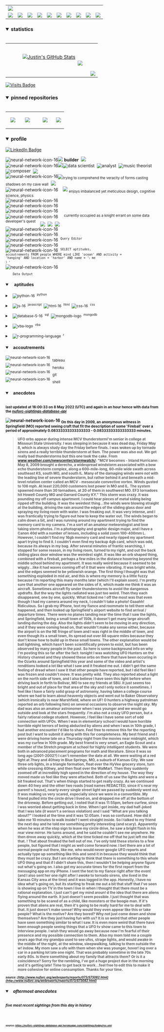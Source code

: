 <!-- ### banner -->

<table align="center" border="0" cellspacing="0" cellpadding="0">
  <tr>
    <td colspan="10">
      <a href="https://wallpaperaccess.com/black-digital"> 
        <img src="./images/quantized_relief_adjusted_with_sfmono.png" href="https://wallpaperaccess.com/black-digital"/>
      <a>
    </td>
  </tr>
  <tr>
    <td align="center">
      <a href="https://www.python.org/">
        <img src="./images/languages_icons/python-16.png"/>
        </a>
    </td>
    <td align="center">
      <a href="https://developer.mozilla.org/en-US/docs/Web/JavaScript">
        <img src="./images/languages_icons/js-16.png"/>
      </a>
    </td>
    <td align="center">
      <a href="https://developer.mozilla.org/en-US/docs/Web/CSS">
        <img src="./images/languages_icons/css-16.png"/>
      </a>
    </td>
    <td align="center">
      <a href="https://developer.mozilla.org/en-US/docs/Web/HTML">
        <img src="./images/languages_icons/html-16.png"/>
      </a>
    </td>
    <td align="center">
      <a href="https://www.tableau.com/">
        <img src="./images/languages_icons/tableau-logo.png"/>
      </a>
    </td>
    <td align="center">
      <a href="https://www.zsh.org/">
        <img src="./images/languages_icons/terminal-icon-16.png"/>
      </a>
    </td>
    <td align="center">
      <a href="https://docs.microsoft.com/en-us/office/vba">
        <img src="./images/languages_icons/vba-logo.png"/>
      </a>
    </td>
    <td align="center">
      <a href="https://www.postgresql.org/">
        <img src="./images/languages_icons/database-5-16.png"/>
      </a>
    </td>
    <td align="center">
      <a href="https://www.mongodb.com/">
        <img src="./images/languages_icons/mongodb-logo.png"/>
      </a>
    </td>
    <td align="center">
      <a href="https://www.r-project.org/">
        <img src="./images/languages_icons/r-programming-language.png"/>
      </a>
    </td>
  </tr>
</table>
  
<!-- ### statistics -->

<h3><details open>
  <summary>statistics</summary><br>

<table border="0" cellspacing="0" cellpadding="0">
  <tr>
    <td>
      <a href="https://github.com/justineichelberger" style="padding-left: 20%;">
        <img align="center" style="margin:0.5rem;" src="https://github-readme-stats.vercel.app/api?username=justineichelberger&show_icons=true&line_height=20&count_private=true&title_color=C0C0C0&text_color=C0C0C0&icon_color=C0C0C0&bg_color=0D1117" alt="Justin's GitHub Stats" />
      </a>&nbsp;
    </td>
    <td align="center">&nbsp;
      <a href="https://github.com/justineichelberger" style="padding-left: 10%;">
        <img align="center" style="margin:0.5rem" src="https://github-readme-stats.vercel.app/api/top-langs/?username=justineichelberger&hide=css, Jupyter Notebook, procfile&title_color=C0C0C0&text_color=C0C0C0&icon_color=C0C0C0&bg_color=0D1117" />
      </a>
    </td>
    <td  align="right" style="color: lightgray; display: inline-block; justify-content: right; padding-top: 90px;"> 
      <img src="https://metrics.lecoq.io/justineichelberger?template=classic&base.header=0&base.activity=0&base.community=0&base.repositories=0&base.metadata=0&isocalendar=1&isocalendar.duration=full-year&config.timezone=America%2FDenver" />
    </td>
  </tr>
</table>

</details>
</h3>
  
[![Visits Badge](https://badges.pufler.dev/visits/justineichelberger/justineichelberger)](https://badges.pufler.dev)   
  
<!-- ### pinned repositories -->
  
<h3><details open>
<summary>pinned repositories</summary>
<br>

<table border="0" cellspacing="0" cellpadding="0">
  <tr>
    <td>
      <a href="https://github.com/justineichelberger/justineichelberger">
        <img align="center" style="margin:1.0rem 0.5rem;" src="https://github-readme-stats.vercel.app/api/pin/?username=justineichelberger&repo=justineichelberger&title_color=C0C0C0&text_color=C0C0C0&icon_color=C0C0C0&bg_color=0D1117" />
      </a>
    </td>
    <td>
      <a href="https://github.com/justineichelberger/nuforc-sightings-database-api">
        <img align="center" style="margin:1.0rem 0.5rem;" src="https://github-readme-stats.vercel.app/api/pin/?username=justineichelberger&repo=nuforc-sightings-database-api&title_color=C0C0C0&text_color=C0C0C0&icon_color=C0C0C0&bg_color=0D1117" />
      </a>
    </td>
    <td>
      <a href="https://github.com/justineichelberger/BureauOfLaborStatistics-InteractiveChoroplethMap">
        <img align="center" style="margin:1rem 0.5rem; padding-left:32%;" src="https://github-readme-stats.vercel.app/api/pin/?username=justineichelberger&repo=bureau-of-labor-statistics--interactive-choropleth-map&title_color=C0C0C0&text_color=C0C0C0&icon_color=C0C0C0&bg_color=0D1117" />
      </a>
    </td>
    <td>
      <a href="https://github.com/justineichelberger/USGSEarthquakesThisWeek">
        <img align="center" style="margin:1rem 0.5rem; padding-left:18%;" src="https://github-readme-stats.vercel.app/api/pin/?username=justineichelberger&repo=usgs-earthquakes-this-week&title_color=C0C0C0&text_color=C0C0C0&icon_color=C0C0C0&bg_color=0D1117" />
      </a>
    </td>
  </tr>
</table>
</details></h3>

<!-- ### profile -->

<h3><details open>
<summary>profile</summary> 
</details></h3>
  
[![LinkedIn Badge](https://img.shields.io/badge/LinkedIn-Profile-informational?style=flat&logo=linkedin&logoColor=white&color=0D76A8)](https://www.linkedin.com/in/justineichelberger/)   

![neural-network-icon-16](./images/neural_network_original_greyscale_02.png "primary identifier")<img src="./images/neural_network_original_greyscale_26.png"/>&nbsp;<b><strong>builder</strong></b>&nbsp;&nbsp;<img src="./images/neural_network_original_greyscale_26.png"/>   
![neural-network-icon-16](./images/neural_network_original_greyscale_10.png "secondary identifiers")<img src="./images/neural_network_original_greyscale_26.png"/><sub><img src="./images/neural_network_original_greyscale_26.png"/></sub>data scientist&nbsp;&nbsp;<sub><img src="./images/neural_network_original_greyscale_26.png"/></sub>analyst&nbsp;&nbsp;<sub><img src="./images/neural_network_original_greyscale_26.png"/></sub>music theorist&nbsp;&nbsp;<sub><img src="./images/neural_network_original_greyscale_26.png"/></sub>composer&nbsp;&nbsp;<sub><img src="./images/neural_network_original_greyscale_26.png"/></sub>   
![neural-network-icon-16](./images/neural_network_original_greyscale_04.png "plato's 'allegory of the cave'")<sub><img src="./images/neural_network_original_greyscale_26.png"/></sub><sub>trying to comprehend the veracity of forms casting shadows on my cave wall</sub>&nbsp;&nbsp;<sub><img src="./images/neural_network_original_greyscale_26.png"/></sub>   
![neural-network-icon-16](./images/neural_network_original_greyscale_11.png "pleasures")&nbsp;&nbsp;&nbsp;&nbsp;<img src="./images/neural_network_original_greyscale_26.png"/>&nbsp;<sub>enjoys imbalanced yet meticulous design, cognitive science, physics</sub>   
![neural-network-icon-16](./images/neural_network_original_greyscale_06.png "space") &nbsp;   
![neural-network-icon-16](./images/neural_network_original_greyscale_07.png "space") &nbsp;   
![neural-network-icon-16](./images/neural_network_original_greyscale_09.png "space") &nbsp;   
![neural-network-icon-16](./images/neural_network_original_greyscale_17.png "pursuit") &nbsp;&nbsp;&nbsp;&nbsp;<sup>currently occupied as a knight errant on some data developer's quest</sup>&nbsp;&nbsp;&nbsp;&nbsp;<sub><sub><img src="./images/neural_network_original_greyscale_26.png"/></sub></sub>&nbsp;&nbsp;<sub><sub><img src="./images/neural_network_original_greyscale_26.png"/></sub></sub>&nbsp;&nbsp;<sub><sub><img src="./images/neural_network_original_greyscale_26.png"/></sub></sub>   
![neural-network-icon-16](./images/neural_network_original_greyscale_15.png "space") &nbsp;   
![neural-network-icon-16](./images/neural_network_original_greyscale_12.png "space") &nbsp;   
![neural-network-icon-16](./images/neural_network_original_greyscale_22.png "pgAdmin[tools[query tool]]") &nbsp;<sup><code>Query Editor</code></sup>   
![neural-network-icon-16](./images/neural_network_original_greyscale_13.png) &nbsp;   
![neural-network-icon-16](./images/neural_network_original_greyscale_25.png "SQL query to find one of Frank Black's 'Ten [Percenters]' from his eponymous album 'Frank Black' released some time in between unixtimestamp(731574000) and unixtimestamp(731660399)") &nbsp;<sup><code>SELECT aptitudes, accoutrements FROM people WHERE mind LIKE 'ocean' AND activity = 'hanging' AND location = 'harbor' AND name = '&#9001; me &#x3009;'</code></sup>   
![neural-network-icon-16](./images/neural_network_original_greyscale_24.png)   
&nbsp;&nbsp;&nbsp;&nbsp;&nbsp;&nbsp;<sub><code>Data Output</code></sub>   

<!-- ### skills -->

<h4><details open>
<summary>&nbsp;&nbsp;&nbsp;&nbsp;aptitudes</summary>
</details></h4>

<!-- python -->

<sup><details><summary style="font-size: 12px;">&nbsp;&nbsp;
![python-16](./images/languages_icons/python-16.png "language[libraries]")&nbsp;&nbsp;<sup>python</sup></summary>

<a><sup>[</sup>&nbsp;&nbsp;&nbsp;&nbsp;
<sub><img src="./images/neural_network_original_greyscale_26.png"/></sub>&nbsp;&nbsp;<sup>beautifulsoup</sup>&nbsp;&nbsp;&nbsp;&nbsp;<sub><img src="./images/neural_network_original_greyscale_26.png"/></sub>&nbsp;&nbsp;<sup>flask</sup>&nbsp;&nbsp;&nbsp;&nbsp;<sub><img src="./images/neural_network_original_greyscale_26.png"/></sub>&nbsp;&nbsp;<sup>jinja</sup>&nbsp;&nbsp;&nbsp;&nbsp;
<sub><img src="./images/neural_network_original_greyscale_26.png"/></sub>&nbsp;&nbsp;<sup>keras</sup>&nbsp;&nbsp;&nbsp;&nbsp;<sub><img src="./images/neural_network_original_greyscale_26.png"/></sub>&nbsp;&nbsp;<sup>matplotlib</sup>&nbsp;&nbsp;&nbsp;&nbsp;<sub><img src="./images/neural_network_original_greyscale_26.png"/></sub>&nbsp;&nbsp;<sup>numpy</sup>&nbsp;&nbsp;&nbsp;&nbsp;<sub><img src="./images/neural_network_original_greyscale_26.png"/></sub>&nbsp;&nbsp;<sup>pandas</sup>&nbsp;&nbsp;&nbsp;&nbsp;<sub><img src="./images/neural_network_original_greyscale_26.png"/></sub>&nbsp;&nbsp;<sup>requests</sup>&nbsp;&nbsp;&nbsp;&nbsp;<sub><img src="./images/neural_network_original_greyscale_26.png"/></sub>&nbsp;&nbsp;<sup>tensorflow</sup>&nbsp;&nbsp;&nbsp;&nbsp;<sub><img src="./images/neural_network_original_greyscale_26.png"/></sub>&nbsp;&nbsp;<sup>]</sup></a></details></sup>

<!-- js, html(xml), css -->

<sup><details><summary style="font-size: 12px;">&nbsp;&nbsp;
![js-16](./images/languages_icons/js-16.png "language[libraries]")&nbsp;&nbsp;<sup>javascript</sup>&nbsp;&nbsp;![html-16](./images/languages_icons/html-16.png "language[language/[other markup languages]]")&nbsp;&nbsp;<sup>html</sup>&nbsp;&nbsp;![css-16](./images/languages_icons/css-16.png "language[libraries]")&nbsp;&nbsp;<sup>css</sup></summary>

<a><sup>[</sup>&nbsp;&nbsp;&nbsp;&nbsp;
<sub><img src="./images/neural_network_original_greyscale_26.png"/></sub>&nbsp;&nbsp;<sup>d3</sup>&nbsp;&nbsp;&nbsp;&nbsp;<sub><img src="./images/neural_network_original_greyscale_26.png"/></sub>&nbsp;&nbsp;<sup>leaflet</sup>&nbsp;&nbsp;&nbsp;&nbsp;&nbsp;<sub><img src="./images/neural_network_original_greyscale_26.png"/></sub>&nbsp;&nbsp;<sup>plotly</sup>&nbsp;&nbsp;&nbsp;&nbsp;<sub><img src="./images/neural_network_original_greyscale_26.png"/></sub>&nbsp;&nbsp;<sup>]</sup><sup>[</sup>&nbsp;&nbsp;
<sub><img src="./images/neural_network_original_greyscale_26.png"/></sub>&nbsp;&nbsp;<sup>html</sup>&nbsp;&nbsp;&nbsp;&nbsp;
<sub><img src="./images/neural_network_original_greyscale_26.png"/></sub>&nbsp;&nbsp;<sup>[</sup>&nbsp;&nbsp;&nbsp;&nbsp;
<sub><img src="./images/neural_network_original_greyscale_26.png"/></sub>&nbsp;&nbsp;<sup>xml</sup>&nbsp;&nbsp;&nbsp;&nbsp;
<sub><img src="./images/neural_network_original_greyscale_26.png"/></sub>&nbsp;&nbsp;<sup>]</sup>&nbsp;&nbsp;&nbsp;&nbsp;<sub><img src="./images/neural_network_original_greyscale_26.png"/></sub>&nbsp;&nbsp;<sup>]</sup><sup>[</sup>&nbsp;&nbsp;&nbsp;&nbsp;
<sub><img src="./images/neural_network_original_greyscale_26.png"/></sub>&nbsp;&nbsp;<sup>bootstrap</sup>&nbsp;&nbsp;&nbsp;&nbsp;<sub><img src="./images/neural_network_original_greyscale_26.png"/></sub>&nbsp;&nbsp;<sup>]</sup></a></details></sup>

<!-- databases -->

<sup><details><summary style="font-size: 12px;">&nbsp;&nbsp;
![database-5-16](./images/languages_icons/database-5-16.png "language[dialects/apis]")&nbsp;&nbsp;<sup>sql</sup>&nbsp;&nbsp;![mongodb-logo](./images/languages_icons/mongodb-logo.png "language[apis]")&nbsp;&nbsp;<sup>mongodb</sup></summary>

<a><sup>[</sup>&nbsp;&nbsp;&nbsp;&nbsp;
<sub><img src="./images/neural_network_original_greyscale_26.png"/></sub>&nbsp;&nbsp;<sup>postgres</sup>&nbsp;&nbsp;&nbsp;&nbsp;<sub><img src="./images/neural_network_original_greyscale_26.png"/></sub>&nbsp;&nbsp;<sup>psycopg</sup>&nbsp;&nbsp;&nbsp;&nbsp;<sub><img src="./images/neural_network_original_greyscale_26.png"/></sub>&nbsp;&nbsp;<sup>sqlalchemy</sup>&nbsp;&nbsp;&nbsp;&nbsp;<sub><img src="./images/neural_network_original_greyscale_26.png"/></sub>&nbsp;&nbsp;<sup>sqlite</sup>&nbsp;&nbsp;&nbsp;&nbsp;<sub><img src="./images/neural_network_original_greyscale_26.png"/></sub>&nbsp;&nbsp;<sup>]</sup><sup>[</sup>&nbsp;&nbsp;&nbsp;&nbsp;
<sub><img src="./images/neural_network_original_greyscale_26.png"/></sub>&nbsp;&nbsp;<sup>pymongo</sup>&nbsp;&nbsp;&nbsp;&nbsp;<sub><img src="./images/neural_network_original_greyscale_26.png"/></sub>&nbsp;&nbsp;<sup>]</sup></a></details></sup>

<!-- visual basic for applications -->

<sup><details><summary style="font-size: 12px;">&nbsp;&nbsp;
  ![vba-logo](./images/languages_icons/vba-logo.png "language[application]")&nbsp;&nbsp;<sup>vba</sup></summary>

<a><sup>[</sup>&nbsp;&nbsp;&nbsp;&nbsp;
<sub><img src="./images/neural_network_original_greyscale_26.png"/></sub>&nbsp;&nbsp;<sup>excel</sup>&nbsp;&nbsp;&nbsp;&nbsp;<sub><img src="./images/neural_network_original_greyscale_26.png"/></sub>&nbsp;&nbsp;<sup>]</sup></a></details></sup>

<!-- r -->

<sup><details><summary style="font-size: 12px;">&nbsp;&nbsp;
![r-programming-language](./images/languages_icons/r-programming-language.png "language[language]")&nbsp;&nbsp;<sup>r</sup></summary></details></sup>

<!-- ### tools -->

<h4><details open>
<summary>&nbsp;&nbsp;&nbsp;accoutrements</summary>
</details></h4>

<sup>![neural-network-icon-16](./images/neural_network_original_greyscale_26.png "application")</sup>&nbsp;&nbsp;<sub>tableau</sub><br>
<sup>![neural-network-icon-16](./images/neural_network_original_greyscale_26.png "cloud platform")</sup>&nbsp;&nbsp;<sub>heroku</sub><br>
<sup>![neural-network-icon-16](./images/neural_network_original_greyscale_26.png "version control")</sup>&nbsp;&nbsp;<sub>git</sub><br>
<sup>![neural-network-icon-16](./images/neural_network_original_greyscale_26.png "interface")</sup>&nbsp;&nbsp;<sub>shell</sub>

<!-- ### auto-refreshed anecdotes -->

<h4><details open>
<summary>&nbsp;&nbsp;&nbsp;anecdotes</summary><br>

<sub>last updated at 16:00:33 on 8 May 2022 (UTC) and again in an hour hence with data from the <i><a href="https://nuforc-sightings-database-api.herokuapp.com/">nuforc-sightings-database-api</a></i></sub><br>

![neural-network-icon-16](./images/hud_cursor_01.gif "feature") <sub>On this day in 2009, an anonymous witness in Springfield (MO) reported seeing craft that fit the description of some 'Fireball' over a period of approximately 0.08333333333333333 - 0.08333333333333333 minutes.</sub><blockquote><sub>UFO orbs appear during intense MCV thunderstormI'm senior in college at Missouri State University.  I was sleeping in because it was dead day, Friday May 8, which is always study day the Friday before finals.  I was woken up by tornado sirens and a really terrible thunderstorm at 9am.  The power was also out.  We get really bad thunderstorms but this one took the cake.  From www.weather.com/newscenter/stormwatch/:  "MCV becomes - Inland Hurricane:  May 8, 2009 brought a derecho, a widespread windstorm associated with a bow echo thunderstorm complex, along a 600-mile-long, 60-mile wide swath across southeast KS, south MO, and south IL. Many of the damaging winds were not with the leading line of severe thunderstorm, but rather behind it and beneath a mid-level rotation center called an MCV - mesoscale convective vortex. Winds gusted to 106 mph. At least 220,000 customers lost power in MO and IL. The system spawned more than 30 tornadoes, at 20 of them in southwest MO. EF3 tornadoes hit Howell County MO and Garrard County KY."  This storm was crazy.  It was pounding my off campus apartment.  I could hear pieces of metal siding being ripped off the building.  It was the weirdest thing...the winds were blowing straight at the building, driving the rain around the edges of the sliding glass door and spraying my living room with water.  I was freaking out.  It was very intense, and I was frantically trying to figure out how to keep the water out.  The winds began to calm down a bit, and I was running around my apartment trying to find the memory card to my camera.  I'm a sort of an amateur meteorologist and love taking storm photos.  I'm a photography and graphic design major, and I have a Canon 40d with a number of lenses, including a solid zoom 100-400mm L.  However, I couldn't find my 16gb memory card and nearly ripped my apartment apart trying to find it.  I couldn't even find my backup 4gb card, which was odd, because its always in my bag. After several minutes of frantic searching, I stopped for some reason, in my living room, turned to my right, and out the back sliding glass door window was the weirdest sight.  It was like an orb shaped thing, combined with a fireball, perhaps a few miles in the distance hovering beyond the middle school behind my apartment.  It was really weird because it seemed to be wiggly...like it had waves coming off of it that were vibrating.  It was bright white, and the edges seemed to be yellowish orange.  The first thing I thought was that something exploded in mid air, and this is where my memory is a little fuzzy because I'm reporting this many months later (which I'll explain soon).  I'm pretty sure that another one appeared on the sides of it, which made me think it was an aircraft.  Sometimes aircraft fly under thunderstorms to avoid the dangerous updrafts.  But the way the lights radiated was just too weird.  Then they each disappeared, one by one, quickly.  What ticked me ! off the most was that even though I had my camera around my neck, I couldn't take a photo!  Gaaahh!  Ridiculous.  So I grab my iPhone, text my fiance and roommate to tell them what happened, and then looked up Springfield's airport website to find arrival / departure times.  There were no planes landing near the time that I saw the lights, and Springfield, being a small town of 150k, it doesn't get many large aircraft landing during the day.  Also the lights didn't seem to be moving in any direction, and if they were coming head on, that wouldn't make any sense either, because the airport is on the NE fringe of town and I was right in the middle of town, and even though its a small town, its spread out over 88 square miles because they don't know how to build up in these small towns.  The other explanation would be ball lightning, which hasn't been scientifically proven to exist, but has been observed by many people in the past. So here is some background info on why I'm posting this so far after the fact: tonight I was watching UFO Hunters on the History channel and they showed these orbs on there that have been occuring in the Ozarks around Springfield this year and some of the video and artist's renditions looked a lot like what I saw and it freaked me out.  I didn't get the same feeling of dread when I saw it that other people have reported, but I did feel like I was frozen and couldn't move.  It was pretty wild.  They also reported about a light on the north side of town, and I also believe I have seen this light before when driving back in forth to Bolivar, MO to see my friends at SBU.  It just seems too bright and out of place for that area of the sky and I only notice it sometimes.  I feel like I have a fairly solid grasp of astronomy, having taken a college course where we had to learn about heavenly objects and went out to Baker Observatory (which ironically is near Marshfield, where on UF! O hunters a highway patrolman reported an orb following him) on several occasions to observe the night sky.  My dad was also an amateur astronomer when I was younger and we would go outside and look at the stars frequently. I'm also not a crazy UFO person, but a fairly rational college student.  However, I feel like I have some sort of odd connection with UFOs.  When I was in elementary school I would have horrible horrible night terrors of being abducted by aliens and when I was in 10th grade, I had another encounter I'd like to share.  Feel free to remove this for the reporting post but I want to submit it along with this for completeness:  My best friend and I were driving home late on a Thursday night from the movies near midnight, which was my curfew in 10th grade.  My best friend is very smart, an Eagle Scout and a member of the Stretch program at school for highly intelligent students.  We were both in advanced placement programs for math and literature.   Since it was so long ago (2001-2002?) I can't remember the date at all. We were waiting at a red light at 7hwy and 40hwy in Blue Springs, MO, a suburb of Kansas City.  We saw three orb lights, in a triangle formation, float over the HyVee grocery store, turn while crossing 40hwy, and then float over the WalMart.  Then they suddenly zoomed off at incredibly high speed in the direction of my house.  The way they moved made us feel like they were attached.  Both of us saw the lights and were a bit freaked out.  That's when things started to get really crazy.  As we continued down 40 hwy and the other two roads [road names REDACTED, since it's near my parent! s house], nearly every single street light we passed by suddenly went out.  It was making us very scared, especially since we were in a convertible.  My friend pulled into the circle drive I lived on, and dropped me off at the bottom of the driveway.  Before getting out, I noted that it was 11:55pm, before curfew, since I was worried about getting back in time.  When I got inside, my dad half-joked that I was late (it wasn't a serious violation) and I said "What are you talking about?"  I looked at the time and it was 12:05am.  I was so confused.  How did it take me 10 minutes to walk inside?  I went straight inside.  So I talked to my friend the next day and he told me something pretty interesting (and scary).  Apparently when he was at the stop sign to leave my circle drive, he saw a bright flash in his rear view mirror.  He turns around, and he said he couldn't see me anywhere.  He then drove away quickly, which at the time ticked me off that he just left me like that.  ! That about freaked the hell out of me. I've only told these stories to a few people, but figured that I might as well come forward now.  I bet there are a lot of normal people out there, like me, who would never google UFO reports and actually type up something like this and send it in because they would think that they must be crazy.  But I am starting to think that there is something to this whole UFO thing and that if I didn't share this, then I wouldn't be helping anyone figure out what's going on.  I also got my accurate times for the first report from the messaging app on my iPhone.  I sent the text to my fiance right after the event (and I also sent her one right after I awoke to tornado sirens, she lived in the Kansas City area at the time) and it was logged in the app.  Honestly, I have no idea what's going on, but its starting to freak me out a bit that stuff that I've seen is showing up on TV in the town I live in when I thought that there must be a rational explanation.  I just can't get my mind aroun! d the idea that there are aliens flying around the earth.  It just doesn't seem possible.  I just thought that was something to be scared of as a child, like monsters or the boogie man.  If it's proven that aliens are real, then it's going to be really hard for me to deal with that.  It just doesn't make sense!  Why would they even appear like this or take people?  What is the motive?  Are they bored?  Why not just come down and show themselves?  Are they just having fun with us?  It is so weird that other people have seen something similar to what I saw.  It is even more weird that there have been enough people seeing things that a UFO tv show came to this town to interview people.  I wish they would go away because now I'm fearful of their presence and my possible connection to them.  Also my mom told me a couple years ago that my grandpa used to see ufos, strage lights, and would awake in the middle of the night, at the window, sleepwalking, talking to them outside the w! indow.  My mom saw a ufo with them when she was younger, hover! ing over a car in a parking lot late one night.  That was probably sometime in the late 70s early 80s.  Is there something about my family that attracts them?  Or is it a coincidence?  Sorry for the rambling, I've got a huge project due in the morning and it's getting late!  Time to get back to work...feel free to edit this to make it more cohesive for online consumption.  Thanks for your time.</sub></blockquote><sub><sub><i>source: [http://www.nuforc.org/webreports/reports/073/S73082.html](http://www.nuforc.org/webreports/reports/073/S73082.html)</i></sub></sub></sub><br>
<h5><details open>
<summary>&nbsp;&nbsp;&nbsp;aftermost anecdotes</summary><br>

<sub>five most recent sightings from this day in history</sub><br>
  
<sub>
<!-- BLOG-POST-LIST:START -->

<!-- BLOG-POST-LIST:END -->
</sub><br><br>

<sub><sub><i>source: <a href=https://nuforc-sightings-database-api.herokuapp.com/sightings/today/rss.xml>https://nuforc-sightings-database-api.herokuapp.com/sightings/today/rss.xml</a></i></sub></sub>
</details><h5></details>
